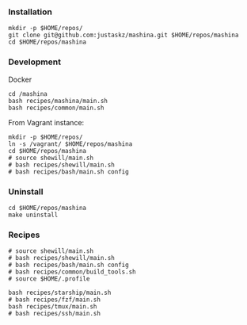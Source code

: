 ### Installation
```
mkdir -p $HOME/repos/
git clone git@github.com:justaskz/mashina.git $HOME/repos/mashina
cd $HOME/repos/mashina
```

### Development
Docker
```
cd /mashina
bash recipes/mashina/main.sh
bash recipes/common/main.sh
```

From Vagrant instance:
```
mkdir -p $HOME/repos/
ln -s /vagrant/ $HOME/repos/mashina
cd $HOME/repos/mashina
# source shewill/main.sh
# bash recipes/shewill/main.sh
# bash recipes/bash/main.sh config
```

### Uninstall
```
cd $HOME/repos/mashina
make uninstall
```

### Recipes
```
# source shewill/main.sh
# bash recipes/shewill/main.sh
# bash recipes/bash/main.sh config
# bash recipes/common/build_tools.sh
# source $HOME/.profile

bash recipes/starship/main.sh
# bash recipes/fzf/main.sh
bash recipes/tmux/main.sh
# bash recipes/ssh/main.sh
```
